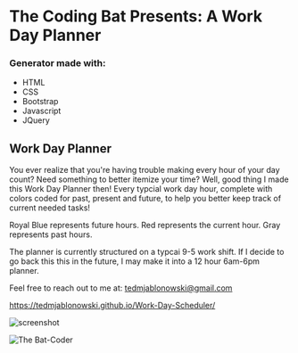 # The Coding Bat Presents: A Work Day Planner

### Generator made with:

* HTML
* CSS
* Bootstrap
* Javascript
* JQuery

## Work Day Planner

You ever realize that you're having trouble making every hour of your day count? Need something to better itemize your time? Well, good thing I made this Work Day Planner then! Every typcial work day hour, complete with colors coded for past, present and future, to help you better keep track of current needed tasks! 

Royal Blue represents future hours.
Red represents the current hour.
Gray represents past hours.

The planner is currently structured on a typcai 9-5 work shift. If I decide to go back this this in the future, I may make it into a 12 hour 6am-6pm planner. 


Feel free to reach out to me at:
tedmjablonowski@gmail.com

https://tedmjablonowski.github.io/Work-Day-Scheduler/

![screenshot](https://github.com/tedmjablonowski/Work-Day-Scheduler/blob/main/assets/images/work%20day%20planner%20screenshot.jpg)

![The Bat-Coder](https://github.com/tedmjablonowski/Ted-Jablonowski-s-Portfolio/blob/main/assets/images/bat-png.png)
